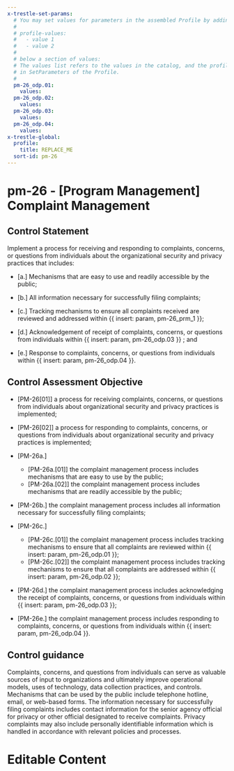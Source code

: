```yaml
---
x-trestle-set-params:
  # You may set values for parameters in the assembled Profile by adding
  #
  # profile-values:
  #   - value 1
  #   - value 2
  #
  # below a section of values:
  # The values list refers to the values in the catalog, and the profile-values represent values
  # in SetParameters of the Profile.
  #
  pm-26_odp.01:
    values:
  pm-26_odp.02:
    values:
  pm-26_odp.03:
    values:
  pm-26_odp.04:
    values:
x-trestle-global:
  profile:
    title: REPLACE_ME
  sort-id: pm-26
---
```


# pm-26 - \[Program Management\] Complaint Management

## Control Statement

Implement a process for receiving and responding to complaints, concerns, or questions from individuals about the organizational security and privacy practices that includes:

- \[a.\] Mechanisms that are easy to use and readily accessible by the public;

- \[b.\] All information necessary for successfully filing complaints;

- \[c.\] Tracking mechanisms to ensure all complaints received are reviewed and addressed within {{ insert: param, pm-26_prm_1 }};

- \[d.\] Acknowledgement of receipt of complaints, concerns, or questions from individuals within {{ insert: param, pm-26_odp.03 }} ; and

- \[e.\] Response to complaints, concerns, or questions from individuals within {{ insert: param, pm-26_odp.04 }}.

## Control Assessment Objective

- \[PM-26[01]\] a process for receiving complaints, concerns, or questions from individuals about organizational security and privacy practices is implemented;

- \[PM-26[02]\] a process for responding to complaints, concerns, or questions from individuals about organizational security and privacy practices is implemented;

- \[PM-26a.\]

  - \[PM-26a.[01]\] the complaint management process includes mechanisms that are easy to use by the public;
  - \[PM-26a.[02]\] the complaint management process includes mechanisms that are readily accessible by the public;

- \[PM-26b.\] the complaint management process includes all information necessary for successfully filing complaints;

- \[PM-26c.\]

  - \[PM-26c.[01]\] the complaint management process includes tracking mechanisms to ensure that all complaints are reviewed within {{ insert: param, pm-26_odp.01 }};
  - \[PM-26c.[02]\] the complaint management process includes tracking mechanisms to ensure that all complaints are addressed within {{ insert: param, pm-26_odp.02 }};

- \[PM-26d.\] the complaint management process includes acknowledging the receipt of complaints, concerns, or questions from individuals within {{ insert: param, pm-26_odp.03 }};

- \[PM-26e.\] the complaint management process includes responding to complaints, concerns, or questions from individuals within {{ insert: param, pm-26_odp.04 }}.

## Control guidance

Complaints, concerns, and questions from individuals can serve as valuable sources of input to organizations and ultimately improve operational models, uses of technology, data collection practices, and controls. Mechanisms that can be used by the public include telephone hotline, email, or web-based forms. The information necessary for successfully filing complaints includes contact information for the senior agency official for privacy or other official designated to receive complaints. Privacy complaints may also include personally identifiable information which is handled in accordance with relevant policies and processes.

# Editable Content

<!-- Make additions and edits below -->
<!-- The above represents the contents of the control as received by the profile, prior to additions. -->
<!-- If the profile makes additions to the control, they will appear below. -->
<!-- The above markdown may not be edited but you may edit the content below, and/or introduce new additions to be made by the profile. -->
<!-- If there is a yaml header at the top, parameter values may be edited. Use --set-parameters to incorporate the changes during assembly. -->
<!-- The content here will then replace what is in the profile for this control, after running profile-assemble. -->
<!-- The current profile has no added parts for this control, but you may add new ones here. -->
<!-- Each addition must have a heading either of the form ## Control my_addition_name -->
<!-- or ## Part a. (where the a. refers to one of the control statement labels.) -->
<!-- "## Control" parts are new parts added after the statement part. -->
<!-- "## Part" parts are new parts added into the top-level statement part with that label. -->
<!-- Subparts may be added with nested hash levels of the form ### My Subpart Name -->
<!-- underneath the parent ## Control or ## Part being added -->
<!-- See https://ibm.github.io/compliance-trestle/tutorials/ssp_profile_catalog_authoring/ssp_profile_catalog_authoring for guidance. -->
